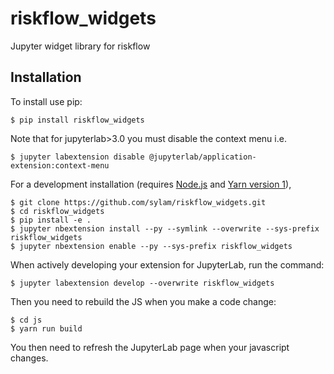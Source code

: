 riskflow_widgets
===============================

Jupyter widget library for riskflow

Installation
------------

To install use pip:

    $ pip install riskflow_widgets

Note that for jupyterlab>3.0 you must disable the context menu i.e.

    $ jupyter labextension disable @jupyterlab/application-extension:context-menu

For a development installation (requires [Node.js](https://nodejs.org) and [Yarn version 1](https://classic.yarnpkg.com/)),

    $ git clone https://github.com/sylam/riskflow_widgets.git
    $ cd riskflow_widgets
    $ pip install -e .
    $ jupyter nbextension install --py --symlink --overwrite --sys-prefix riskflow_widgets
    $ jupyter nbextension enable --py --sys-prefix riskflow_widgets

When actively developing your extension for JupyterLab, run the command:

    $ jupyter labextension develop --overwrite riskflow_widgets

Then you need to rebuild the JS when you make a code change:

    $ cd js
    $ yarn run build

You then need to refresh the JupyterLab page when your javascript changes.
